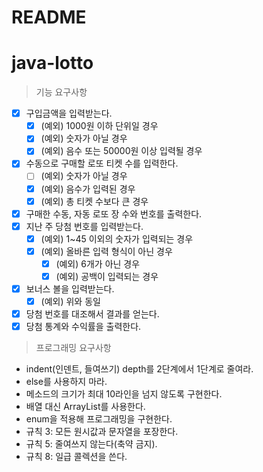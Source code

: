 # README

# java-lotto

> 기능 요구사항

- [x]  구입금액을 입력받는다.
    - [x]  (예외) 1000원 이하 단위일 경우
    - [x]  (예외) 숫자가 아닐 경우
    - [x]  (예외) 음수 또는 50000원 이상 입력될 경우
- [x] 수동으로 구매할 로또 티켓 수를 입력한다.
    - [ ]  (예외) 숫자가 아닐 경우
    - [x]  (예외) 음수가 입력된 경우
    - [x]  (예외) 총 티켓 수보다 큰 경우
- [x]  구매한 수동, 자동 로또 장 수와 번호를 출력한다.
- [x]  지난 주 당첨 번호를 입력받는다.
    - [x]  (예외) 1~45 이외의 숫자가 입력되는 경우
    - [x]  (예외) 올바른 입력 형식이 아닌 경우
        - [x]  (예외) 6개가 아닌 경우
        - [x]  (예외) 공백이 입력되는 경우
- [x]  보너스 볼을 입력받는다.
    - [x]  (예외) 위와 동일
- [x]  당첨 번호를 대조해서 결과를 얻는다.
- [x]  당첨 통계와 수익률을 출력한다.

> 프로그래밍 요구사항

- indent(인덴트, 들여쓰기) depth를 2단계에서 1단계로 줄여라.
- else를 사용하지 마라.
- 메소드의 크기가 최대 10라인을 넘지 않도록 구현한다.
- 배열 대신 ArrayList를 사용한다.
- enum을 적용해 프로그래밍을 구현한다.
- 규칙 3: 모든 원시값과 문자열을 포장한다.
- 규칙 5: 줄여쓰지 않는다(축약 금지).
- 규칙 8: 일급 콜렉션을 쓴다.